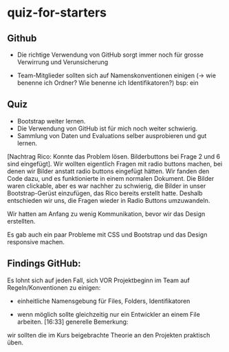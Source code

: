 # quiz-for-starters

## Github

* Die richtige Verwendung von GitHub sorgt immer noch für grosse Verwirrung und Verunsicherung

* Team-Mitglieder sollten sich auf Namenskonventionen einigen (-> wie benenne ich Ordner? Wie benenne ich Identifikatoren?)
 bsp: ein

## Quiz

* Bootstrap weiter lernen.
* Die Verwendung von GitHub ist für mich noch weiter schwierig.
* Sammlung von Daten und Evaluations selber ausprobieren und gut lernen.

 [Nachtrag Rico: Konnte das Problem lösen. Bilderbuttons bei Frage 2 und 6 sind eingefügt]. Wir wollten eigentlich Fragen mit radio buttons machen, bei denen wir Bilder anstatt radio buttons eingefügt hätten. Wir fanden den Code dazu, und es funktionierte in einem normalen Dokument. Die Bilder waren clickable, aber es war nachher zu schwierig, die Bilder in unser Bootstrap-Gerüst einzufügen, das Rico bereits erstellt hatte. 
 Deshalb entschieden wir uns, die Fragen wieder in Radio Buttons umzuwandeln. 

 Wir hatten am Anfang zu wenig Kommunikation, bevor wir das Design erstellten. 

 Es gab auch ein paar Probleme mit CSS und Bootstrap und das Design responsive machen. 

 Findings GitHub:
----------------
Es lohnt sich auf jeden Fall, sich VOR Projektbeginn im Team auf Regeln/Konventionen zu einigen:
- einheitliche Namensgebung für Files, Folders, Identifikatoren

- wenn möglich sollte gleichzeitig nur ein Entwickler an einem File arbeiten.
[16:33]
generelle Bemerkung:

wir sollten die im Kurs beigebrachte Theorie an den Projekten praktisch üben.